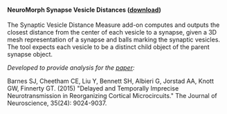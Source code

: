 #### NeuroMorph Synapse Vesicle Distances   ([download](http://dstats.net/download/http://github.com/ajorstad/NeuroMorph/raw/master/NeuroMorph_Density_Measurements/NeuroMorph_Vesicle_Distance.py))
The Synaptic Vesicle Distance Measure add-on computes and outputs the closest distance from the center of each vesicle to a synapse, given a 3D mesh representation of a synapse and balls marking the synaptic vesicles.  The tool expects each vesicle to be a distinct child object of the parent synapse object.

*Developed to provide analysis for the [paper](http://www.jneurosci.org/content/35/24/9024):*

Barnes SJ, Cheetham CE, Liu Y, Bennett SH, Albieri G, Jorstad AA, Knott GW, Finnerty GT.  (2015)  "Delayed and Temporally Imprecise Neurotransmission in Reorganizing Cortical Microcircuits." The Journal of Neuroscience, 35(24): 9024-9037.
